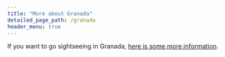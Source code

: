 ```yaml
---
title: "More about Granada"
detailed_page_path: /granada
header_menu: true
---
```


If you want to go sightseeing in Granada, [here is some more information](/en/granada).
